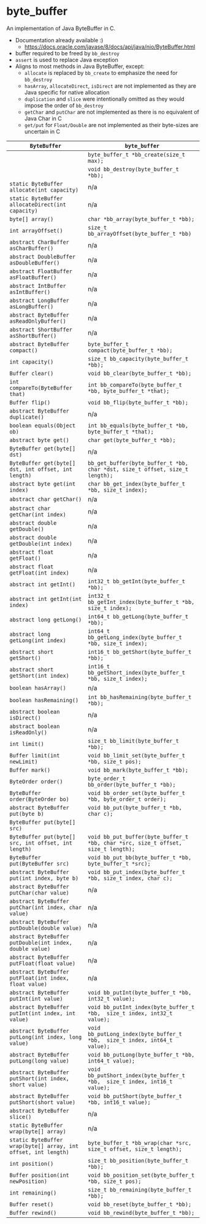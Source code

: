 # byte_buffer

An implementation of Java ByteBuffer in C.

- Documentation already available :)
  - https://docs.oracle.com/javase/8/docs/api/java/nio/ByteBuffer.html
- buffer required to be freed by `bb_destroy`
- `assert` is used to replace Java exception
- Aligns to most methods in Java ByteBuffer, except:
  - `allocate` is replaced by `bb_create` to emphasize the need for `bb_destroy`
  - `hasArray`, `allocateDirect`, `isDirect` are not implemented as they are Java specific for native allocation
  - `duplication` and `slice` were intentionally omitted as they would impose the order of `bb_destroy`
  - `getChar` and `putChar` are not implemented as there is no equivalent of Java Char in C
  - `get/put` for `Float/Double` are not implemented as their byte-sizes are uncertain in C


| `ByteBuffer` | `byte_buffer` |
|---|---|
|  | `byte_buffer_t *bb_create(size_t max);` |
|  | `void bb_destroy(byte_buffer_t *bb);` |
| `static ByteBuffer allocate(int capacity)` | n/a |
| `static ByteBuffer allocateDirect(int capacity)` | n/a |
| `byte[] array()` | `char *bb_array(byte_buffer_t *bb);` |
| `int arrayOffset()` | `size_t bb_arrayOffset(byte_buffer_t *bb)` |
| `abstract CharBuffer asCharBuffer()` | n/a |
| `abstract DoubleBuffer asDoubleBuffer()` | n/a |
| `abstract FloatBuffer asFloatBuffer()` | n/a |
| `abstract IntBuffer asIntBuffer()` | n/a |
| `abstract LongBuffer asLongBuffer()` | n/a |
| `abstract ByteBuffer asReadOnlyBuffer()` | n/a |
| `abstract ShortBuffer asShortBuffer()` | n/a |
| `abstract ByteBuffer compact()` | `byte_buffer_t compact(byte_buffer_t *bb);` |
| `int capacity()` | `size_t bb_capacity(byte_buffer_t *bb);` |
| `Buffer clear()` | `void bb_clear(byte_buffer_t *bb);` |
| `int compareTo(ByteBuffer that)` | `int bb_compareTo(byte_buffer_t *bb, byte_buffer_t *that);` |
| `Buffer flip()` | `void bb_flip(byte_buffer_t *bb);` |
| `abstract ByteBuffer duplicate()` | n/a |
| `boolean equals(Object ob)` | `int bb_equals(byte_buffer_t *bb, byte_buffer_t *that);` |
| `abstract byte get()` | `char get(byte_buffer_t *bb);` |
| `ByteBuffer get(byte[] dst)` | n/a |
| `ByteBuffer get(byte[] dst, int offset, int length)` | `bb_get_buffer(byte_buffer_t *bb, char *dst, size_t offset, size_t length);` |
| `abstract byte get(int index)` | `char bb_get_index(byte_buffer_t *bb, size_t index);` |
| `abstract char getChar()` | n/a |
| `abstract char getChar(int index)` | n/a |
| `abstract double getDouble()` | n/a |
| `abstract double getDouble(int index)` | n/a |
| `abstract float getFloat()` | n/a |
| `abstract float getFloat(int index)` | n/a |
| `abstract int getInt()` | `int32_t bb_getInt(byte_buffer_t *bb);` |
| `abstract int getInt(int index)` | `int32_t bb_getInt_index(byte_buffer_t *bb, size_t index);` |
| `abstract long getLong()` | `int64_t bb_getLong(byte_buffer_t *bb);` |
| `abstract long getLong(int index)` | `int64_t bb_getLong_index(byte_buffer_t *bb, size_t index);` |
| `abstract short getShort()` | `int16_t bb_getShort(byte_buffer_t *bb);` |
| `abstract short getShort(int index)` | `int16_t bb_getShort_index(byte_buffer_t *bb, size_t index);` |
| `boolean hasArray()` | n/a |
| `boolean hasRemaining()` | `int bb_hasRemaining(byte_buffer_t *bb);` |
| `abstract boolean isDirect()` | n/a |
| `abstract boolean isReadOnly()` | n/a |
| `int limit()` | `size_t bb_limit(byte_buffer_t *bb);` |
| `Buffer limit(int newLimit)` | `void bb_limit_set(byte_buffer_t *bb, size_t pos);` |
| `Buffer mark()` | `void bb_mark(byte_buffer_t *bb);` |
| `ByteOrder order()` | `byte_order_t bb_order(byte_buffer_t *bb);` |
| `ByteBuffer order(ByteOrder bo)` | `void bb_order_set(byte_buffer_t *bb, byte_order_t order);` |
| `abstract ByteBuffer put(byte b)` | `void bb_put(byte_buffer_t *bb, char c);` |
| `ByteBuffer put(byte[] src)` | |
| `ByteBuffer put(byte[] src, int offset, int length)` | `void bb_put_buffer(byte_buffer_t *bb, char *src, size_t offset, size_t length);` |
| `ByteBuffer put(ByteBuffer src)` | `void bb_put_bb(byte_buffer_t *bb, byte_buffer_t *src);` |
| `abstract ByteBuffer put(int index, byte b)` | `void bb_put_index(byte_buffer_t *bb, size_t index, char c);` |
| `abstract ByteBuffer putChar(char value)` | n/a |
| `abstract ByteBuffer putChar(int index, char value)` | n/a |
| `abstract ByteBuffer putDouble(double value)` | n/a |
| `abstract ByteBuffer putDouble(int index, double value)` | n/a |
| `abstract ByteBuffer putFloat(float value)` | n/a |
| `abstract ByteBuffer putFloat(int index, float value)` | n/a |
| `abstract ByteBuffer putInt(int value)` | `void bb_putInt(byte_buffer_t *bb, int32_t value);` |
| `abstract ByteBuffer putInt(int index, int value)` | `void bb_putInt_index(byte_buffer_t *bb,  size_t index, int32_t value);` |
| `abstract ByteBuffer putLong(int index, long value)` | `void bb_putLong_index(byte_buffer_t *bb,  size_t index, int64_t value);` |
| `abstract ByteBuffer putLong(long value)` | `void bb_putLong(byte_buffer_t *bb, int64_t value);` |
| `abstract ByteBuffer putShort(int index, short value)` | `void bb_putShort_index(byte_buffer_t *bb,  size_t index, int16_t value);` |
| `abstract ByteBuffer putShort(short value)` | `void bb_putShort(byte_buffer_t *bb, int16_t value);` |
| `abstract ByteBuffer slice()` | n/a |
| `static ByteBuffer wrap(byte[] array)` | n/a |
| `static ByteBuffer wrap(byte[] array, int offset, int length)` | `byte_buffer_t *bb_wrap(char *src, size_t offset, size_t length);` |
| `int position()` | `size_t bb_position(byte_buffer_t *bb);` |
| `Buffer position(int newPosition)` | `void bb_position_set(byte_buffer_t *bb, size_t pos);` |
| `int remaining()` | `size_t bb_remaining(byte_buffer_t *bb);` |
| `Buffer reset()` | `void bb_reset(byte_buffer_t *bb);` |
| `Buffer rewind()` | `void bb_rewind(byte_buffer_t *bb);` |
